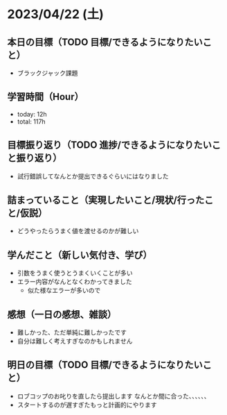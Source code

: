 # 2023/04/22 (土)

## 本日の目標（TODO 目標/できるようになりたいこと）

- ブラックジャック課題

## 学習時間（Hour）

- today: 12h
- total: 117h

## 目標振り返り（TODO 進捗/できるようになりたいこと振り返り）

- 試行錯誤してなんとか提出できるぐらいにはなりました

## 詰まっていること（実現したいこと/現状/行ったこと/仮説）

- どうやったらうまく値を渡せるのかが難しい

## 学んだこと（新しい気付き、学び）

- 引数をうまく使うとうまくいくことが多い
- エラー内容がなんとなくわかってきました
  - 似た様なエラーが多いので

## 感想（一日の感想、雑談）

- 難しかった、ただ単純に難しかったです
- 自分は難しく考えすぎなのかもしれません

## 明日の目標（TODO 目標/できるようになりたいこと）

- ロブコップのお叱りを直したら提出します
  なんとか間に合った、、、、、、
- スタートするのが遅すぎたもっと計画的にやります

